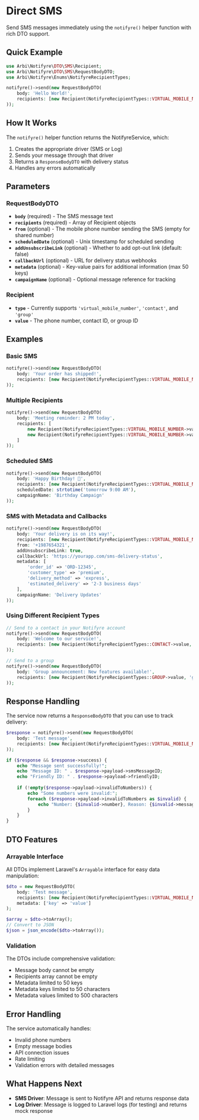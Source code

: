 # Direct SMS

Send SMS messages immediately using the `notifyre()` helper function with rich DTO support.

## Quick Example

```php
use Arbi\Notifyre\DTO\SMS\Recipient;
use Arbi\Notifyre\DTO\SMS\RequestBodyDTO;
use Arbi\Notifyre\Enums\NotifyreRecipientTypes;

notifyre()->send(new RequestBodyDTO(
    body: 'Hello World!',
    recipients: [new Recipient(NotifyreRecipientTypes::VIRTUAL_MOBILE_NUMBER->value, '+1234567890')]
));
```

## How It Works

The `notifyre()` helper function returns the NotifyreService, which:

1. Creates the appropriate driver (SMS or Log)
2. Sends your message through that driver
3. Returns a `ResponseBodyDTO` with delivery status
4. Handles any errors automatically

## Parameters

### RequestBodyDTO

- **`body`** (required) - The SMS message text
- **`recipients`** (required) - Array of Recipient objects
- **`from`** (optional) - The mobile phone number sending the SMS (empty for shared number)
- **`scheduledDate`** (optional) - Unix timestamp for scheduled sending
- **`addUnsubscribeLink`** (optional) - Whether to add opt-out link (default: false)
- **`callbackUrl`** (optional) - URL for delivery status webhooks
- **`metadata`** (optional) - Key-value pairs for additional information (max 50 keys)
- **`campaignName`** (optional) - Optional message reference for tracking

### Recipient

- **`type`** - Currently supports `'virtual_mobile_number'`, `'contact'`, and `'group'`
- **`value`** - The phone number, contact ID, or group ID

## Examples

### Basic SMS

```php
notifyre()->send(new RequestBodyDTO(
    body: 'Your order has shipped!',
    recipients: [new Recipient(NotifyreRecipientTypes::VIRTUAL_MOBILE_NUMBER->value, '+15551234567')]
));
```

### Multiple Recipients

```php
notifyre()->send(new RequestBodyDTO(
    body: 'Meeting reminder: 2 PM today',
    recipients: [
        new Recipient(NotifyreRecipientTypes::VIRTUAL_MOBILE_NUMBER->value, '+15551234567'),
        new Recipient(NotifyreRecipientTypes::VIRTUAL_MOBILE_NUMBER->value, '+15559876543'),
    ]
));
```

### Scheduled SMS

```php
notifyre()->send(new RequestBodyDTO(
    body: 'Happy Birthday! 🎉',
    recipients: [new Recipient(NotifyreRecipientTypes::VIRTUAL_MOBILE_NUMBER->value, '+1234567890')],
    scheduledDate: strtotime('tomorrow 9:00 AM'),
    campaignName: 'Birthday Campaign'
));
```

### SMS with Metadata and Callbacks

```php
notifyre()->send(new RequestBodyDTO(
    body: 'Your delivery is on its way!',
    recipients: [new Recipient(NotifyreRecipientTypes::VIRTUAL_MOBILE_NUMBER->value, '+1234567890')],
    from: '+1987654321',
    addUnsubscribeLink: true,
    callbackUrl: 'https://yourapp.com/sms-delivery-status',
    metadata: [
        'order_id' => 'ORD-12345',
        'customer_type' => 'premium',
        'delivery_method' => 'express',
        'estimated_delivery' => '2-3 business days'
    ],
    campaignName: 'Delivery Updates'
));
```

### Using Different Recipient Types

```php
// Send to a contact in your Notifyre account
notifyre()->send(new RequestBodyDTO(
    body: 'Welcome to our service!',
    recipients: [new Recipient(NotifyreRecipientTypes::CONTACT->value, 'contact_123')]
));

// Send to a group
notifyre()->send(new RequestBodyDTO(
    body: 'Group announcement: New features available!',
    recipients: [new Recipient(NotifyreRecipientTypes::GROUP->value, 'group_456')]
));
```

## Response Handling

The service now returns a `ResponseBodyDTO` that you can use to track delivery:

```php
$response = notifyre()->send(new RequestBodyDTO(
    body: 'Test message',
    recipients: [new Recipient(NotifyreRecipientTypes::VIRTUAL_MOBILE_NUMBER->value, '+1234567890')]
));

if ($response && $response->success) {
    echo "Message sent successfully!";
    echo "Message ID: " . $response->payload->smsMessageID;
    echo "Friendly ID: " . $response->payload->friendlyID;
    
    if (!empty($response->payload->invalidToNumbers)) {
        echo "Some numbers were invalid:";
        foreach ($response->payload->invalidToNumbers as $invalid) {
            echo "Number: {$invalid->number}, Reason: {$invalid->message}";
        }
    }
}
```

## DTO Features

### Arrayable Interface

All DTOs implement Laravel's `Arrayable` interface for easy data manipulation:

```php
$dto = new RequestBodyDTO(
    body: 'Test message',
    recipients: [new Recipient(NotifyreRecipientTypes::VIRTUAL_MOBILE_NUMBER->value, '+1234567890')],
    metadata: ['key' => 'value']
);

$array = $dto->toArray();
// Convert to JSON
$json = json_encode($dto->toArray());
```

### Validation

The DTOs include comprehensive validation:

- Message body cannot be empty
- Recipients array cannot be empty
- Metadata limited to 50 keys
- Metadata keys limited to 50 characters
- Metadata values limited to 500 characters

## Error Handling

The service automatically handles:

- Invalid phone numbers
- Empty message bodies
- API connection issues
- Rate limiting
- Validation errors with detailed messages

## What Happens Next

- **SMS Driver**: Message is sent to Notifyre API and returns response data
- **Log Driver**: Message is logged to Laravel logs (for testing) and returns mock response
